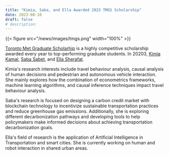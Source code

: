 ```yaml
---
title: "Kimia, Saba, and Ella Awarded 2023 TMGS Scholarship"
date: 2023-08-10
draft: false
# description:
---
```


{{< figure src="/news/images/tmgs.png" width="100%" >}}

<!--more-->

[Toronto Met Graduate Scholarhip](https://www.torontomu.ca/graduate/future-students/financing-your-studies/scholarships-awards/toronto-met--graduate-scholarship-tmgs/) is a highly competitive scholarship awarded every year to top-performing graduate students. In 20203, [Kimia Kamal](https://litrans.ca/team/kalam-k/), [Saba Sabet](https://litrans.ca/team/sabet-s/), and [Ella Sherafat](https://litrans.ca/team/sherafat-e/).

Kimia's research interests include travel behaviour analysis, causal analysis of human decisions and pedestrian and autonomous vehicle interaction. She mainly explores how the combination of econometrics frameworks, machine learning algorithms, and causal inference techniques impact travel behaviour analysis.

Saba's research is focused on designing a carbon credit market with blockchain technology to incentivize sustainable transportation practices and reduce greenhouse gas emissions. Additionally, she is exploring different decarbonization pathways and developing tools to help policymakers make informed decisions about achieving transportation decarbonization goals.

Ella's field of research is the application of Artificial Intelligence in Transportation and smart cities. She is currently working on human and robot interaction in shared urban areas. 


